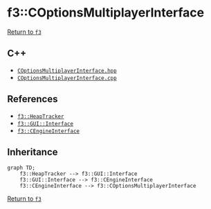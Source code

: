 # f3::COptionsMultiplayerInterface

[Return to `f3`](/docs/f3.md)

## C++

- [`COptionsMultiplayerInterface.hpp`](/c++/include/COptionsMultiplayerInterface.hpp)
- [`COptionsMultiplayerInterface.cpp`](/c++/source/COptionsMultiplayerInterface.cpp)

## References

- [`f3::HeapTracker`](/docs/f3/HeapTracker.md)
- [`f3::GUI::Interface`](/docs/f3/GUI/Interface.md)
- [`f3::CEngineInterface`](/docs/f3/CEngineInterface.md)

## Inheritance

```mermaid
graph TD;
    f3::HeapTracker --> f3::GUI::Interface
    f3::GUI::Interface --> f3::CEngineInterface
    f3::CEngineInterface --> f3::COptionsMultiplayerInterface
```

[Return to `f3`](/docs/f3.md)